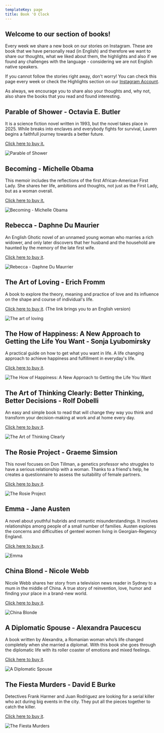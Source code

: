 ```yaml
---
templateKey: page
title: Book 'O Clock
---
```

## Welcome to our section of books!

Every week we share a new book on our stories on Instagram. These are book that we have personally read (in English) and therefore we want to share our thoughts, what we liked about them, the highlights and also if we found any challenges with the language - considering we are not English native speakers. 

If you cannot follow the stories right away, don't worry! You can check this page every week or check the Highlights section on our [Instagram Account](https://www.instagram.com/the_expatmagazine/). 

As always, we encourage you to share also your thoughts and, why not, also share the books that you read and found interesting.

## Parable of Shower - Octavia E. Butler

It is a science fiction novel written in 1993, but the novel takes place in 2025. While breaks into enclaves and everybody fights for survival, Lauren begins a faithfull journey towards a better future. 

[Click here to buy it.](https://amzn.to/3rzeHMd) 

![Parable of Shower](/img/img_0840.jpg)

## Becoming - Michelle Obama

This memoir includes the reflections of the first African-American First Lady. She shares her life, ambitions and thoughts, not just as the First Lady, but as a woman overall.  

[Click here to buy it. ](https://amzn.to/38gKcmn)

![Becoming - Michelle Obama](/img/img_0596.jpg)

## Rebecca - Daphne Du Maurier

An English Ghotic novel of an unnamed young woman who marries a rich widower, and only later discovers that her husband and the household are haunted by the memory of the late first wife. 

[Click here to buy it](https://amzn.to/3u9TGt4). 

![Rebecca - Daphne Du Maurrier](/img/img_0027.jpg)

## The Art of Loving - Erich Fromm

A book to explore the theory, meaning and practice of love and its influence on the shape and course of individual's life. 

[Click here to buy it](https://amzn.to/38DuMsw). (The link brings you to an English version) 

![The art of loving](/img/img_0528.jpg)

## The How of Happiness: A New Approach to Getting the Life You Want - Sonja Lyubomirsky

A practical guide on how to get what you want in life. A life changing approach to achieve happiness and fulfillment in everyday's life. 

[Click here to buy it](https://amzn.to/3axBmkq). 

![The How of Happiness: A New Approach to Getting the Life You Want](/img/4b51c6aa-b3e7-411b-a7f8-000a595aac96.png)

## **The Art of Thinking Clearly: Better Thinking, Better Decisions** - Rolf Dobelli

An easy and simple book to read that will change they way you think and transform your decision-making at work and at home every day.  

[Click here to buy it](https://amzn.to/3r88V3B). 

![The Art of Thinking Clearly](/img/img_9990.jpg)

## **The Rosie Project** - Graeme Simsion

This novel focuses on Don Tillman, a genetics professor who struggles to have a serious relationship with a woman. Thanks to a friend's help, he creates a questionnaire to assess the suitability of female partners. 

[Click here to buy it](https://amzn.to/3sEPKQk). 

![The Rosie Project](/img/img_9987.jpg)

## **Emma** - Jane Austen

A novel about youthful hubrids and romantic misunderstandings. It involves relationships among people of a small number of families. Austen explores the concerns and difficulties of genteel women living in Georgian-Regency England. 

[Click here to buy it](https://amzn.to/39n5Jec).

![Emma](/img/img_9989.jpg)

## China Blond - Nicole Webb

Nicole Webb shares her story from a television news reader in Sydney to a mum in the middle of China. A true story of reinvention, love, humor and finding your place in a brand-new world.

[Click here to buy it](https://amzn.to/3rT4wCe).

![China Blonde](/img/caae5a72-5499-4492-acea-542acc1ea506.jpg)

## A Diplomatic Spouse - Alexandra Paucescu

A book written by Alexandra, a Romanian woman who’s life changed completely when she married a diplomat. With this book she goes through the diplomatic life with its roller coaster of emotions and mixed feelings.

[Click here to buy it](https://amzn.to/3cCoavR).

![A Diplomatic Spouse](/img/img_1138.jpg)

## The Fiesta Murders - David E Burke

Detectives Frank Harmer and Juan Rodriguez are looking for a serial killer who act during big events in the city. They put all the pieces together to catch the killer. 

[Click here to buy it](https://amzn.to/3qRdEG2).

![The Fiesta Murders](/img/b1e84005-b548-43c7-a259-9bc3db3ee6f7.png)